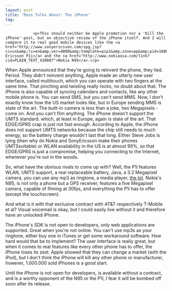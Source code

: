 ```yaml
---
layout: post
title: 'Maze Talks About: The iPhone'
tag: 
---
```



                <p>This should neither be Apple promotion nor a 'Kill the iPhone'-post, but an objective review of the iPhone itself. And I will compare it to real good mobile devices like the <a href="http://www.sonyericsson.com/spg.jsp?cc=us&amp;lc=en&amp;ver=4000&amp;template=pip1&amp;zone=pp&amp;pid=10864">Sony Ericsson P1i</a> and the <a href="http://www.nokiausa.com/link?cid=PLAIN_TEXT_430087">Nokia N95</a>.</p>
<!--more-->
<p>When Apple announced that they're going to reinvent the phone, they lied. Period. They didn't reinvent anything, Apple made an utterly new user interface, called multitouch, which you can operate with two fingers at the same time. That pinching and twisting really rocks, no doubt about that. The iPhone is also capable of syncing calendars and contacts, like any other mobile phone is. You can send SMS, but you can't send MMS. Now, I don't exactly know how the US market looks like, but in Europe sending MMS is state of the art. The built-in camera is less than a joke, two Megapixels - come on. And you can't film anything. The iPhone doesn't support the UMTS standard. which, at least in Europe, again is state of the art. That EDGE/GPRS crap is just not fast enough. According to Apple, the iPhone does not support UMTS networks because the chip still needs to much energy, so the battery charge wouldn't last that long. Either Steve Jobs is lying (then why do Nokia and SonyEricsson make their phones UMTSsuitable) or WLAN availability in the US is at almost 99%, so that EDGE/GPRS is just a compromise, helping you connecting to the Internet, whenever you're out in the woods.</p>
<p>So, what have the obvious rivals to come up with? Well, the P1i features WLAN, UMTS support, a real replaceable battery, Java, a 3.2 Megapixel camera, you can use any mp3 as ringtone, a media player, <a href="http://www.sonyericsson.com/spg.jsp?cc=us&amp;lc=en&amp;ver=4000&amp;template=pip3&amp;zone=pp&amp;pid=10864">the lot</a>. Nokia's N95, is not only a phone but a GPS receiver, features a five Megapixel camera, capable of filming at 30fps, and everything the P1i has to offer (except the touchscreen).</p>
<p>And what is it with that exclusive contract with AT&amp;T respectively T-Mobile et al? Visual voicemail is okay, but I could easily live without it and therefore have an unlocked iPhone.</p>
<p>The iPhone's SDK is not open to developers, only web applications are supported. Great when you're not online. You can't use mp3s as your ringtone, either buy one in iTunes or get some workaround software. How hard would that be to implement? The user interface is really great, but when it comes to real features like every other phone has to offer, the iPhone loses its zest. Apple showed that they can change a market (with the iPod), but I don't think the iPhone will kill any other phone or manufacturer, however, 1.000.000 sold iPhones is a good start.</p>
<p>Until the iPhone is not open for developers, is available without a contract, and is a worthy opponent of the N95 or the P1i, I fear it will be bombed off soon after its release.</p>
            
